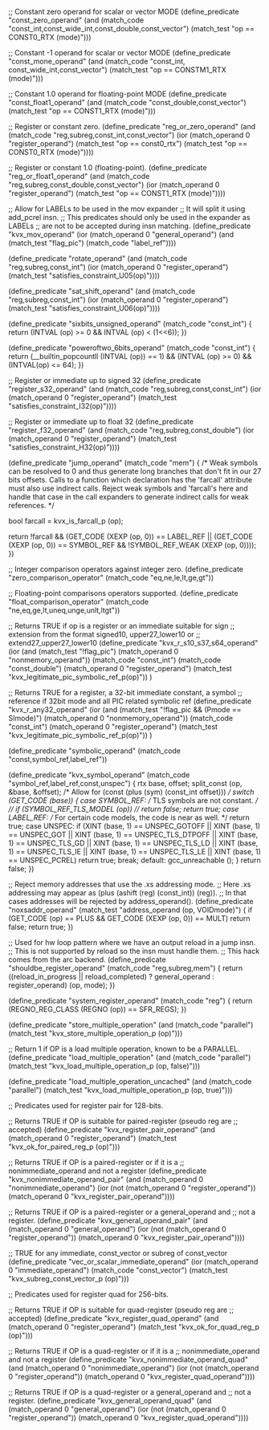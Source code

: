 ;; Constant zero operand for scalar or vector MODE
(define_predicate "const_zero_operand"
  (and (match_code "const_int,const_wide_int,const_double,const_vector")
       (match_test "op == CONST0_RTX (mode)")))

;; Constant -1 operand for scalar or vector MODE
(define_predicate "const_mone_operand"
  (and (match_code "const_int, const_wide_int,const_vector")
       (match_test "op == CONSTM1_RTX (mode)")))

;; Constant 1.0 operand for floating-point MODE
(define_predicate "const_float1_operand"
  (and (match_code "const_double,const_vector")
       (match_test "op == CONST1_RTX (mode)")))

;; Register or constant zero.
(define_predicate "reg_or_zero_operand"
  (and (match_code "reg,subreg,const_int,const_vector")
       (ior (match_operand 0 "register_operand")
            (match_test "op == const0_rtx")
            (match_test "op == CONST0_RTX (mode)"))))

;; Register or constant 1.0 (floating-point).
(define_predicate "reg_or_float1_operand"
  (and (match_code "reg,subreg,const_double,const_vector")
       (ior (match_operand 0 "register_operand")
            (match_test "op == CONST1_RTX (mode)"))))

;; Allow for LABELs to be used in the mov expander
;; It will split it using add_pcrel insn.
;; This predicates should only be used in the expander as LABELs
;; are not to be accepted during insn matching.
(define_predicate "kvx_mov_operand"
 (ior (match_operand 0 "general_operand")
      (and (match_test "flag_pic")
           (match_code "label_ref"))))

(define_predicate "rotate_operand"
 (and (match_code "reg,subreg,const_int")
      (ior (match_operand 0 "register_operand")
           (match_test "satisfies_constraint_U05(op)"))))

(define_predicate "sat_shift_operand"
 (and (match_code "reg,subreg,const_int")
      (ior (match_operand 0 "register_operand")
           (match_test "satisfies_constraint_U06(op)"))))

(define_predicate "sixbits_unsigned_operand"
  (match_code "const_int")
{
  return (INTVAL (op) >= 0 && INTVAL (op) < (1<<6));
})

(define_predicate "poweroftwo_6bits_operand"
  (match_code "const_int")
{
  return (__builtin_popcountll (INTVAL (op)) == 1)
          && (INTVAL (op) >= 0) && (INTVAL(op) <= 64);
})

;; Register or immediate up to signed 32
(define_predicate "register_s32_operand"
 (and (match_code "reg,subreg,const,const_int")
      (ior (match_operand 0 "register_operand")
           (match_test "satisfies_constraint_I32(op)"))))

;; Register or immediate up to float 32
(define_predicate "register_f32_operand"
 (and (match_code "reg,subreg,const_double")
      (ior (match_operand 0 "register_operand")
           (match_test "satisfies_constraint_H32(op)"))))

(define_predicate "jump_operand"
  (match_code "mem")
{
  /* Weak symbols can be resolved to 0 and thus generate long branches that
     don't fit in our 27 bits offsets. Calls to a function which declaration
     has the 'farcall' attribute must also use indirect calls.
     Reject weak symbols and 'farcall's here and handle that case
     in the call expanders to generate indirect calls for weak references. */

  bool farcall = kvx_is_farcall_p (op);

  return  !farcall && (GET_CODE (XEXP (op, 0)) == LABEL_REF
                       || (GET_CODE (XEXP (op, 0)) == SYMBOL_REF
                             && !SYMBOL_REF_WEAK (XEXP (op, 0))));
})

;; Integer comparison operators against integer zero.
(define_predicate "zero_comparison_operator"
  (match_code "eq,ne,le,lt,ge,gt"))

;; Floating-point comparisons operators supported.
(define_predicate "float_comparison_operator"
  (match_code "ne,eq,ge,lt,uneq,unge,unlt,ltgt"))

;; Returns TRUE if op is a register or an immediate suitable for sign
;; extension from the format signed10, upper27_lower10 or
;; extend27_upper27_lower10
(define_predicate "kvx_r_s10_s37_s64_operand"
 (ior (and (match_test "!flag_pic")
           (match_operand 0 "nonmemory_operand"))
      (match_code "const_int")
      (match_code "const_double")
      (match_operand 0 "register_operand")
      (match_test "kvx_legitimate_pic_symbolic_ref_p(op)"))
)

;; Returns TRUE for a register, a 32-bit immediate constant, a symbol
;; reference if 32bit mode and all PIC related symbolic ref
(define_predicate "kvx_r_any32_operand"
  (ior (and (match_test "!flag_pic && (Pmode == SImode)")
            (match_operand 0 "nonmemory_operand"))
       (match_code "const_int")
       (match_operand 0 "register_operand")
       (match_test "kvx_legitimate_pic_symbolic_ref_p(op)"))
 )

(define_predicate "symbolic_operand"
  (match_code "const,symbol_ref,label_ref"))

(define_predicate "kvx_symbol_operand"
  (match_code "symbol_ref,label_ref,const,unspec")
{
  rtx base, offset;
  split_const (op, &base, &offset);
  /* Allow for (const (plus (sym) (const_int offset))) */
  switch (GET_CODE (base))
    {
    case SYMBOL_REF:
      /* TLS symbols are not constant.  */
      // if (SYMBOL_REF_TLS_MODEL (op))
      //   return false;
      return true;
    case LABEL_REF:
      /* For certain code models, the code is near as well.  */
      return true;
    case UNSPEC:
      if (XINT (base, 1) == UNSPEC_GOTOFF
          || XINT (base, 1) == UNSPEC_GOT
          || XINT (base, 1) == UNSPEC_TLS_DTPOFF
          || XINT (base, 1) == UNSPEC_TLS_GD
          || XINT (base, 1) == UNSPEC_TLS_LD
          || XINT (base, 1) == UNSPEC_TLS_IE
          || XINT (base, 1) == UNSPEC_TLS_LE
          || XINT (base, 1) == UNSPEC_PCREL)
          return true;
      break;
    default:
        gcc_unreachable ();
    }
  return false;
})

;; Reject memory addresses that use the .xs addressing mode.
;; Here .xs addressing may appear as (plus (ashift (reg) (const_int)) (reg)).
;; In that cases addresses will be rejected by address_operand().
(define_predicate "noxsaddr_operand"
  (match_test "address_operand (op, VOIDmode)")
{
  if (GET_CODE (op) == PLUS && GET_CODE (XEXP (op, 0)) == MULT)
    return false;
  return true;
})

;; Used for hw loop pattern where we have an output reload in a jump insn.
;; This is not supported by reload so the insn must handle them.
;; This hack comes from the arc backend.
(define_predicate "shouldbe_register_operand"
  (match_code "reg,subreg,mem")
{
  return ((reload_in_progress || reload_completed)
          ? general_operand : register_operand) (op, mode);
})

(define_predicate "system_register_operand"
  (match_code "reg")
{
  return (REGNO_REG_CLASS (REGNO (op)) == SFR_REGS);
})

(define_predicate "store_multiple_operation"
  (and (match_code "parallel")
       (match_test "kvx_store_multiple_operation_p (op)")))

;; Return 1 if OP is a load multiple operation, known to be a PARALLEL.
(define_predicate "load_multiple_operation"
  (and (match_code "parallel")
       (match_test "kvx_load_multiple_operation_p (op, false)")))

(define_predicate "load_multiple_operation_uncached"
  (and (match_code "parallel")
       (match_test "kvx_load_multiple_operation_p (op, true)")))

;; Predicates used for register pair for 128-bits.

;; Returns TRUE if OP is suitable for paired-register (pseudo reg are
;; accepted)
(define_predicate "kvx_register_pair_operand"
  (and (match_operand 0 "register_operand")
       (match_test "kvx_ok_for_paired_reg_p (op)")))

;; Returns TRUE if OP is a paired-register or if it is a
;; nonimmediate_operand and not a register
(define_predicate "kvx_nonimmediate_operand_pair"
 (and (match_operand 0 "nonimmediate_operand")
      (ior (not (match_operand 0 "register_operand"))
           (match_operand 0 "kvx_register_pair_operand"))))

;; Returns TRUE if OP is a paired-register or a general_operand and
;; not a register.
(define_predicate "kvx_general_operand_pair"
 (and (match_operand 0 "general_operand")
      (ior (not (match_operand 0 "register_operand"))
           (match_operand 0 "kvx_register_pair_operand"))))

;; TRUE for any immediate, const_vector or subreg of const_vector
(define_predicate "vec_or_scalar_immediate_operand"
    (ior (match_operand 0 "immediate_operand")
         (match_code "const_vector")
         (match_test "kvx_subreg_const_vector_p (op)")))

;; Predicates used for register quad for 256-bits.

;; Returns TRUE if OP is suitable for quad-register (pseudo reg are
;; accepted)
(define_predicate "kvx_register_quad_operand"
  (and (match_operand 0 "register_operand")
       (match_test "kvx_ok_for_quad_reg_p (op)")))

;; Returns TRUE if OP is a quad-register or if it is a
;; nonimmediate_operand and not a register
(define_predicate "kvx_nonimmediate_operand_quad"
 (and (match_operand 0 "nonimmediate_operand")
      (ior (not (match_operand 0 "register_operand"))
           (match_operand 0 "kvx_register_quad_operand"))))

;; Returns TRUE if OP is a quad-register or a general_operand and
;; not a register.
(define_predicate "kvx_general_operand_quad"
 (and (match_operand 0 "general_operand")
      (ior (not (match_operand 0 "register_operand"))
           (match_operand 0 "kvx_register_quad_operand"))))

